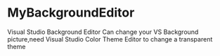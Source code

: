 # MyBackgroundEditor
Visual Studio Background Editor
Can change your VS Background picture,need Visual Studio Color Theme Editor to change a transparent theme
